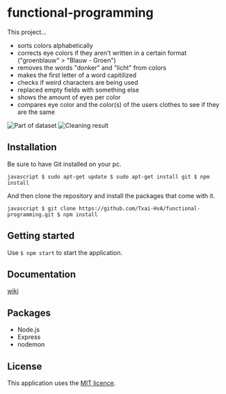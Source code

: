# functional-programming

This project...
- sorts colors alphabetically 
- corrects eye colors if they aren't written in a certain format ("groenblauw" > "Blauw - Groen")
- removes the words "donker" and "licht" from colors
- makes the first letter of a word capitilized
- checks if weird characters are being used
- replaced empty fields with something else
- shows the amount of eyes per color
- compares eye color and the color(s) of the users clothes to see if they are the same

![Part of dataset](https://i.gyazo.com/40692fbc9495954b94b367aad6adfc15.png)
![Cleaning result](https://i.gyazo.com/0ca16d68e09234f121e19a590aa20932.png)

## Installation

Be sure to have Git installed on your pc.

``javascript
$ sudo apt-get update
$ sudo apt-get install git
$ npm install ``

And then clone the repository and install the packages that come with it.

``javascript
$ git clone https://github.com/Txai-HvA/functional-programming.git
$ npm install
``

## Getting started
Use ``$ npm start`` to start the application.

## Documentation
[wiki](https://github.com/Txai-HvA/functional-programming/wiki)

## Packages
- Node.js
- Express
- nodemon

## License
This application uses the [MIT licence](https://github.com/Txai-HvA/BlokTech/blob/main/LICENSE).
